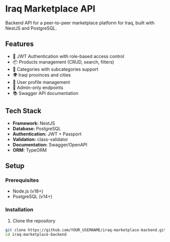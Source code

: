 # Iraq Marketplace API

Backend API for a peer-to-peer marketplace platform for Iraq, built with NestJS and PostgreSQL.

## Features

- 🔐 JWT Authentication with role-based access control
- 📦 Products management (CRUD, search, filters)
- 📁 Categories with subcategories support
- 🌍 Iraqi provinces and cities
- 👥 User profile management
- 👑 Admin-only endpoints
- 📚 Swagger API documentation

## Tech Stack

- **Framework:** NestJS
- **Database:** PostgreSQL
- **Authentication:** JWT + Passport
- **Validation:** class-validator
- **Documentation:** Swagger/OpenAPI
- **ORM:** TypeORM

## Setup

### Prerequisites

- Node.js (v18+)
- PostgreSQL (v14+)

### Installation

1. Clone the repository
```bash
git clone https://github.com/YOUR_USERNAME/iraq-marketplace-backend.git
cd iraq-marketplace-backend
